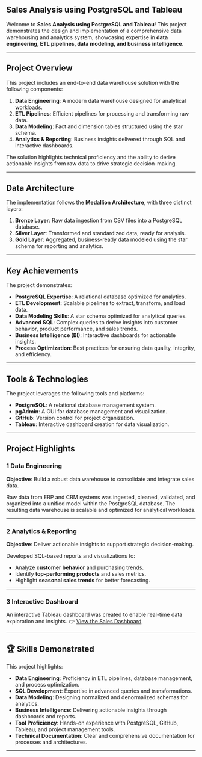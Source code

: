 ## Sales Analysis using PostgreSQL and Tableau

Welcome to **Sales Analysis using PostgreSQL and Tableau**!
This project demonstrates the design and implementation of a comprehensive data warehousing and analytics system, showcasing expertise in **data engineering, ETL pipelines, data modeling, and business intelligence**.

---

## Project Overview

This project includes an end-to-end data warehouse solution with the following components:


1. **Data Engineering**: A modern data warehouse designed for analytical workloads.
2. **ETL Pipelines**: Efficient pipelines for processing and transforming raw data.
3. **Data Modeling**: Fact and dimension tables structured using the star schema.
4. **Analytics & Reporting**: Business insights delivered through SQL and interactive dashboards.

The solution highlights technical proficiency and the ability to derive actionable insights from raw data to drive strategic decision-making.

---

##  Data Architecture

The implementation follows the **Medallion Architecture**, with three distinct layers:

1. **Bronze Layer**: Raw data ingestion from CSV files into a PostgreSQL database.
2. **Silver Layer**: Transformed and standardized data, ready for analysis.
3. **Gold Layer**: Aggregated, business-ready data modeled using the star schema for reporting and analytics.

---

## Key Achievements

The project demonstrates:

* **PostgreSQL Expertise**: A relational database optimized for analytics.
* **ETL Development**: Scalable pipelines to extract, transform, and load data.
* **Data Modeling Skills**: A star schema optimized for analytical queries.
* **Advanced SQL**: Complex queries to derive insights into customer behavior, product performance, and sales trends.
* **Business Intelligence (BI)**: Interactive dashboards for actionable insights.
* **Process Optimization**: Best practices for ensuring data quality, integrity, and efficiency.

---

## Tools & Technologies

The project leverages the following tools and platforms:

* **PostgreSQL**: A relational database management system.
* **pgAdmin**: A GUI for database management and visualization.
* **GitHub**: Version control for project organization.
* **Tableau**: Interactive dashboard creation for data visualization.

---

## Project Highlights

### 1️ Data Engineering

**Objective**: Build a robust data warehouse to consolidate and integrate sales data.

Raw data from ERP and CRM systems was ingested, cleaned, validated, and organized into a unified model within the PostgreSQL database. The resulting data warehouse is scalable and optimized for analytical workloads.

---

### 2️ Analytics & Reporting

**Objective**: Deliver actionable insights to support strategic decision-making.

Developed SQL-based reports and visualizations to:

* Analyze **customer behavior** and purchasing trends.
* Identify **top-performing products** and sales metrics.
* Highlight **seasonal sales trends** for better forecasting.

---

### 3️ Interactive Dashboard

An interactive Tableau dashboard was created to enable real-time data exploration and insights.
👉 [View the Sales Dashboard](https://public.tableau.com/app/profile/aayush.pandey4569/viz/SalesDashboard_17498546989540/salesdashboard)

---

## 🏆 Skills Demonstrated

This project highlights:

* **Data Engineering**: Proficiency in ETL pipelines, database management, and process optimization.
* **SQL Development**: Expertise in advanced queries and transformations.
* **Data Modeling**: Designing normalized and denormalized schemas for analytics.
* **Business Intelligence**: Delivering actionable insights through dashboards and reports.
* **Tool Proficiency**: Hands-on experience with PostgreSQL, GitHub, Tableau, and project management tools.
* **Technical Documentation**: Clear and comprehensive documentation for processes and architectures.

---
 

